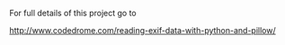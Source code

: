 For full details of this project go to

http://www.codedrome.com/reading-exif-data-with-python-and-pillow/
